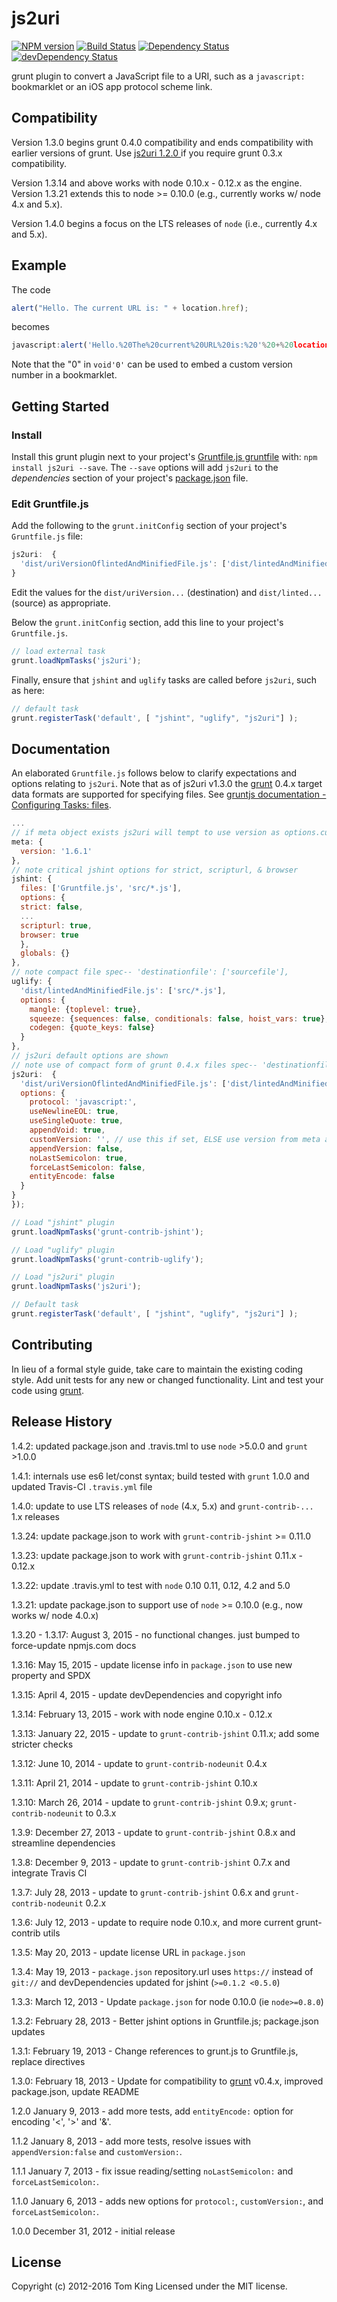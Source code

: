 # js2uri
[![NPM version][npm-image]][npm-url] [![Build Status][build-image]][build-url]
[![Dependency Status][dep-image]][dep-url] [![devDependency Status][devDep-image]][devDep-url]

grunt plugin to convert a JavaScript file to a URI, such as a `javascript:` bookmarklet
or an iOS app protocol scheme link.

## Compatibility
Version 1.3.0 begins grunt 0.4.0 compatibility and ends compatibility with earlier
versions of grunt. Use [js2uri 1.2.0 ] if you require grunt 0.3.x compatibility.

Version 1.3.14 and above works with node 0.10.x - 0.12.x as the engine. Version 1.3.21
extends this to node >= 0.10.0 (e.g., currently works w/ node 4.x and 5.x).

Version 1.4.0 begins a focus on the LTS releases of `node` (i.e., currently 4.x and 5.x).

## Example
The code

```javascript
alert("Hello. The current URL is: " + location.href);
```

becomes
```javascript
javascript:alert('Hello.%20The%20current%20URL%20is:%20'%20+%20location.href);void'0'
```
Note that the "0" in `void'0'` can be used to embed a custom version number in a bookmarklet.

## Getting Started
### Install
Install this grunt plugin next to your project's [Gruntfile.js gruntfile][getting_started]
with: `npm install js2uri --save`. The `--save` options will add `js2uri` to the
_dependencies_ section of your project's [package.json] file.

### Edit Gruntfile.js

Add the following to the `grunt.initConfig` section of your project's `Gruntfile.js` file:
```javascript
js2uri:  {
  'dist/uriVersionOflintedAndMinifiedFile.js': ['dist/lintedAndMinifiedFile.js']
}
```
Edit the  values for the `dist/uriVersion...` (destination) and `dist/linted...` (source)
as appropriate.

Below the `grunt.initConfig` section, add this line to your project's `Gruntfile.js`.

```javascript
// load external task
grunt.loadNpmTasks('js2uri');
```

Finally, ensure that `jshint` and `uglify` tasks are called before `js2uri`, such as here:

```javascript
// default task
grunt.registerTask('default', [ "jshint", "uglify", "js2uri"] );
```

## Documentation
An elaborated `Gruntfile.js` follows below to clarify expectations and options relating to
`js2uri`. Note that as of js2uri v1.3.0 the [grunt] 0.4.x target data formats are
supported for specifying files. See [gruntjs documentation - Configuring Tasks: files].

```javascript
...
// if meta object exists js2uri will tempt to use version as options.customVersion value
meta: {
  version: '1.6.1'
},
// note critical jshint options for strict, scripturl, & browser
jshint: {
  files: ['Gruntfile.js', 'src/*.js'],
  options: {
  strict: false,
  ...
  scripturl: true,
  browser: true
  },
  globals: {}
},
// note compact file spec-- 'destinationfile': ['sourcefile'],
uglify: {
  'dist/lintedAndMinifiedFile.js': ['src/*.js'],
  options: {
    mangle: {toplevel: true},
    squeeze: {sequences: false, conditionals: false, hoist_vars: true},
    codegen: {quote_keys: false}
  }
},
// js2uri default options are shown
// note use of compact form of grunt 0.4.x files spec-- 'destinationfile': ['sourcefile'],
js2uri:  {
  'dist/uriVersionOflintedAndMinifiedFile.js': ['dist/lintedAndMinifiedFile.js'],
  options: {
    protocol: 'javascript:',
    useNewlineEOL: true,
    useSingleQuote: true,
    appendVoid: true,
    customVersion: '', // use this if set, ELSE use version from meta above (if available)
    appendVersion: false,
    noLastSemicolon: true,
    forceLastSemicolon: false,
    entityEncode: false
  }
}
});

// Load "jshint" plugin
grunt.loadNpmTasks('grunt-contrib-jshint');

// Load "uglify" plugin
grunt.loadNpmTasks('grunt-contrib-uglify');

// Load "js2uri" plugin
grunt.loadNpmTasks('js2uri');

// Default task
grunt.registerTask('default', [ "jshint", "uglify", "js2uri"] );
```

## Contributing
In lieu of a formal style guide, take care to maintain the existing coding style.
Add unit tests for any new or changed functionality.
Lint and test your code using [grunt][grunt].

## Release History

1.4.2: updated package.json and .travis.tml to use `node` >5.0.0 and `grunt` >1.0.0

1.4.1: internals use es6 let/const syntax; build tested with `grunt` 1.0.0 and updated Travis-CI `.travis.yml` file

1.4.0: update to use LTS releases of `node` (4.x, 5.x) and `grunt-contrib-...` 1.x releases

1.3.24: update package.json to work with `grunt-contrib-jshint` >= 0.11.0

1.3.23: update package.json to work with `grunt-contrib-jshint` 0.11.x - 0.12.x

1.3.22: update .travis.yml to test with `node` 0.10 0.11, 0.12, 4.2 and 5.0

1.3.21: update package.json to support use of `node` >= 0.10.0 (e.g., now works w/ node 4.0.x)

1.3.20 - 1.3.17: August 3, 2015 - no functional changes. just bumped to force-update npmjs.com docs

1.3.16: May 15, 2015 - update license info in `package.json` to use new property and SPDX

1.3.15: April 4, 2015 - update devDependencies and copyright info

1.3.14: February 13, 2015 - work with node engine 0.10.x - 0.12.x

1.3.13: January 22, 2015 - update to `grunt-contrib-jshint` 0.11.x; add some stricter checks

1.3.12: June 10, 2014 - update to `grunt-contrib-nodeunit` 0.4.x

1.3.11: April 21, 2014 - update to `grunt-contrib-jshint` 0.10.x

1.3.10: March 26, 2014 - update to `grunt-contrib-jshint` 0.9.x; `grunt-contrib-nodeunit` to 0.3.x

1.3.9: December 27, 2013 - update to `grunt-contrib-jshint` 0.8.x and streamline dependencies

1.3.8: December 9, 2013 - update to `grunt-contrib-jshint` 0.7.x and integrate Travis CI

1.3.7: July 28, 2013 - update to `grunt-contrib-jshint` 0.6.x and `grunt-contrib-nodeunit` 0.2.x

1.3.6: July 12, 2013 - update to require node 0.10.x, and more current grunt-contrib utils

1.3.5: May 20, 2013 - update license URL in `package.json`

1.3.4: May 19, 2013 - `package.json` repository.url uses `https://` instead of `git://`
and devDependencies updated for jshint (`>=0.1.2 <0.5.0`)

1.3.3: March 12, 2013 - Update `package.json` for node 0.10.0 (ie `node>=0.8.0`)

1.3.2: February 28, 2013 - Better jshint options in Gruntfile.js; package.json updates

1.3.1: February 19, 2013 - Change references to grunt.js to Gruntfile.js, replace directives

1.3.0: February 18, 2013 - Update for compatibility to [grunt] v0.4.x, improved package.json, update README

1.2.0 January 9, 2013 - add more tests, add `entityEncode:` option for encoding '<', '>' and '&'.

1.1.2 January 8, 2013 - add more tests, resolve issues with `appendVersion:false` and `customVersion:`.

1.1.1 January 7, 2013 - fix issue reading/setting `noLastSemicolon:` and `forceLastSemicolon:`.

1.1.0 January 6, 2013 - adds new options for `protocol:`, `customVersion:`, and `forceLastSemicolon:`.

1.0.0 December 31, 2012 - initial release


## License
Copyright (c) 2012-2016 Tom King
Licensed under the MIT license.

<!-- reference URLs -->

[build-image]: https://secure.travis-ci.org/mobilemind/js2uri.svg?branch=master

[build-url]: https://travis-ci.org/mobilemind/js2uri

[npm-image]: https://img.shields.io/npm/v/js2uri.svg

[npm-url]: https://www.npmjs.com/package/js2uri

[dep-image]: https://david-dm.org/mobilemind/js2uri.svg

[dep-url]: https://david-dm.org/mobilemind/js2uri

[devDep-image]: https://img.shields.io/david/dev/mobilemind/js2uri.svg

[devDep-url]: https://david-dm.org/mobilemind/js2uri#info=devDependencies

[grunt]: http://gruntjs.com/

[gruntjs documentation - Configuring Tasks: files]: http://gruntjs.com/configuring-tasks#files

[getting_started]: http://gruntjs.com/getting-started#the-gruntfile

[package.json]: https://docs.npmjs.com/files/package.json

[js2uri 1.2.0 ]: https://github.com/mobilemind/js2uri/tree/1.2.0
